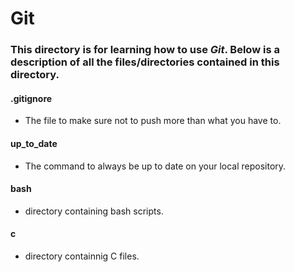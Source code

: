 # Git
### This directory is for learning how to use *Git*. Below is a description of all the files/directories contained in this directory.

#### .gitignore
* The file to make sure not to push more than what you have to.

#### up_to_date
* The command to always be up to date on your local repository.

#### bash
* directory containing bash scripts.

#### c
* directory containnig C files.
